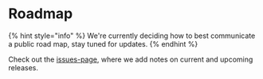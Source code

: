 # Roadmap

{% hint style="info" %}
We're currently deciding how to best communicate a public road map, stay tuned for updates.
{% endhint %}

Check out the [issues-page](https://github.com/nrkno/Sofie-TV-automation/issues?utf8=%E2%9C%93&q=is%3Aissue+label%3ARelease), where we add notes on current and upcoming releases.

